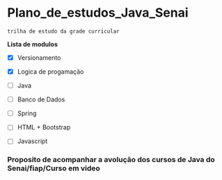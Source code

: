 # Plano_de_estudos_Java_Senai

    trilha de estudo da grade curricular

**Lista de modulos**

- [X] Versionamento
- [X] Logica de progamação  
- [ ] Java
- [ ] Banco de Dados
- [ ] Spring
- [ ] HTML + Bootstrap
- [ ] Javascript


### Proposito de acompanhar a avolução dos cursos de Java do Senai/fiap/Curso em video
